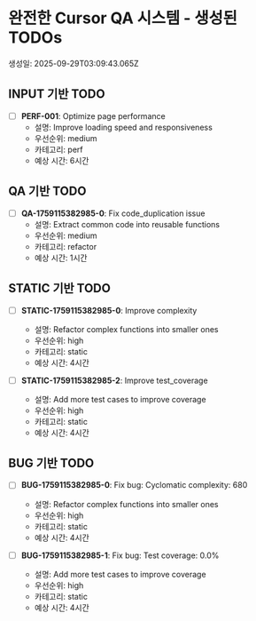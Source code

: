 # 완전한 Cursor QA 시스템 - 생성된 TODOs

생성일: 2025-09-29T03:09:43.065Z

## INPUT 기반 TODO

- [ ] **PERF-001**: Optimize page performance
  - 설명: Improve loading speed and responsiveness
  - 우선순위: medium
  - 카테고리: perf
  - 예상 시간: 6시간

## QA 기반 TODO

- [ ] **QA-1759115382985-0**: Fix code_duplication issue
  - 설명: Extract common code into reusable functions
  - 우선순위: medium
  - 카테고리: refactor
  - 예상 시간: 1시간

## STATIC 기반 TODO

- [ ] **STATIC-1759115382985-0**: Improve complexity
  - 설명: Refactor complex functions into smaller ones
  - 우선순위: high
  - 카테고리: static
  - 예상 시간: 4시간

- [ ] **STATIC-1759115382985-2**: Improve test_coverage
  - 설명: Add more test cases to improve coverage
  - 우선순위: high
  - 카테고리: static
  - 예상 시간: 4시간

## BUG 기반 TODO

- [ ] **BUG-1759115382985-0**: Fix bug: Cyclomatic complexity: 680
  - 설명: Refactor complex functions into smaller ones
  - 우선순위: high
  - 카테고리: static
  - 예상 시간: 4시간

- [ ] **BUG-1759115382985-1**: Fix bug: Test coverage: 0.0%
  - 설명: Add more test cases to improve coverage
  - 우선순위: high
  - 카테고리: static
  - 예상 시간: 4시간

